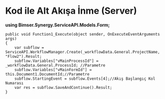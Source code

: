 ﻿# Kod ile Alt Akışa İnme (Server)

 **using Bimser.Synergy.ServiceAPI.Models.Form;**

  
    public void Function1_Execute(object sender, OnExecuteEventArguments args) 
    {
    	var subflow = ServiceAPI.WorkflowManager.Create(_workflowData.General.ProjectName, "Flow2").Result;
    	subflow.Variables["vMainProcessId"] = _workflowData.General.ProcessId; //Parametre
    	subflow.Variables["vMainFormId"] = this.Document1.DocumentId;//Parametre
    	subflow.StartingEvent = subflow.Events[4];//Akış Başlangıç Kol Numarası
    	var res = subflow.SaveAndContinue().Result;
    }

